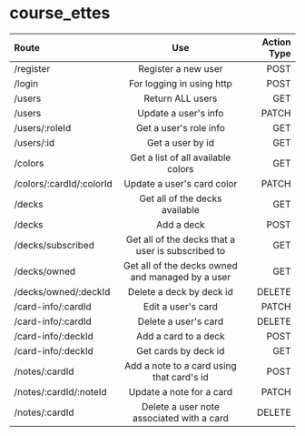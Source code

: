 # course_ettes


| Route | Use | Action Type |
| :---  | :----:|     ---:  |
| /register  | Register a new user   |      POST     |
| /login  | For logging in using http     |   POST |
| /users  | Return ALL users       | GET |
| /users  | Update a user's info       | PATCH |
| /users/:roleId  | Get a user's role info       | GET |
| /users/:id | Get a user by id       | GET |
| /colors  | Get a list of all available colors | GET |
| /colors/:cardId/:colorId  | Update a user's card color | PATCH |
| /decks  | Get all of the decks available       | GET |
| /decks  | Add a deck      | POST |
| /decks/subscribed | Get all of the decks that a user is subscribed to       | GET |
| /decks/owned  | Get all of the decks owned and managed by a user       | GET |
| /decks/owned/:deckId  | Delete a deck by deck id       | DELETE |
| /card-info/:cardId  | Edit a user's card        | PATCH |
| /card-info/:cardId   | Delete a user's card       | DELETE |
| /card-info/:deckId   | Add a card to a deck | POST |
| /card-info/:deckId   | Get cards by deck id        | GET |
| /notes/:cardId   | Add a note to a card using that card's id       | POST |
| /notes/:cardId/:noteId  | Update a note for a card       | PATCH |
| /notes/:cardId   | Delete a user note associated with a card      | DELETE |
